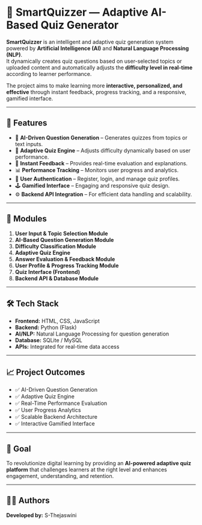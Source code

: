# 🧠 SmartQuizzer — Adaptive AI-Based Quiz Generator  

**SmartQuizzer** is an intelligent and adaptive quiz generation system powered by **Artificial Intelligence (AI)** and **Natural Language Processing (NLP)**.  
It dynamically creates quiz questions based on user-selected topics or uploaded content and automatically adjusts the **difficulty level in real-time** according to learner performance.  

The project aims to make learning more **interactive, personalized, and effective** through instant feedback, progress tracking, and a responsive, gamified interface.  

---

## 🚀 Features  
- 🤖 **AI-Driven Question Generation** – Generates quizzes from topics or text inputs.  
- 🎯 **Adaptive Quiz Engine** – Adjusts difficulty dynamically based on user performance.  
- 💬 **Instant Feedback** – Provides real-time evaluation and explanations.  
- 📊 **Performance Tracking** – Monitors user progress and analytics.  
- 👤 **User Authentication** – Register, login, and manage quiz profiles.  
- 🕹️ **Gamified Interface** – Engaging and responsive quiz design.  
- ⚙️ **Backend API Integration** – For efficient data handling and scalability.  

---

## 🧩 Modules  
1. **User Input & Topic Selection Module**  
2. **AI-Based Question Generation Module**  
3. **Difficulty Classification Module**  
4. **Adaptive Quiz Engine**  
5. **Answer Evaluation & Feedback Module**  
6. **User Profile & Progress Tracking Module**  
7. **Quiz Interface (Frontend)**  
8. **Backend API & Database Module**  

---

## 🛠️ Tech Stack  
- **Frontend:** HTML, CSS, JavaScript  
- **Backend:** Python (Flask)  
- **AI/NLP:** Natural Language Processing for question generation  
- **Database:** SQLite / MySQL  
- **APIs:** Integrated for real-time data access  

---

## 📈 Project Outcomes  
- ✅ AI-Driven Question Generation  
- ✅ Adaptive Quiz Engine  
- ✅ Real-Time Performance Evaluation  
- ✅ User Progress Analytics  
- ✅ Scalable Backend Architecture  
- ✅ Interactive Gamified Interface  

---

## 🎯 Goal  
To revolutionize digital learning by providing an **AI-powered adaptive quiz platform** that challenges learners at the right level and enhances engagement, understanding, and retention.  

---

## 👩‍💻 Authors  
**Developed by:** S-Thejaswini 
